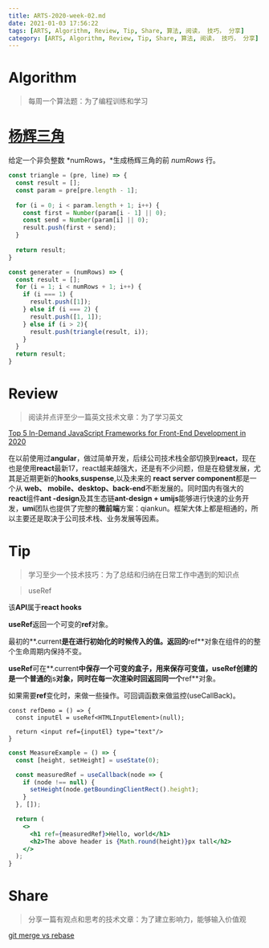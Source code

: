 ```yaml
---
title: ARTS-2020-week-02.md
date: 2021-01-03 17:56:22
tags: [ARTS, Algorithm, Review, Tip, Share, 算法, 阅读， 技巧， 分享]
category: [ARTS, Algorithm, Review, Tip, Share, 算法, 阅读， 技巧， 分享]
---
```


# Algorithm

> 每周一个算法题：为了编程训练和学习

# [杨辉三角](https://leetcode-cn.com/problems/pascals-triangle/)

给定一个非负整数 *numRows，*生成杨辉三角的前 *numRows* 行。

```js
const triangle = (pre, line) => {
  const result = [];
  const param = pre[pre.length - 1];
  
  for (i = 0; i < param.length + 1; i++) {
    const first = Number(param[i - 1] || 0);
    const send = Number(param[i] || 0);
    result.push(first + send); 
  }
  
  return result;
}

const generater = (numRows) => {
  const result = [];
  for (i = 1; i < numRows + 1; i++) {
    if (i === 1) {
      result.push([1]);
    } else if (i === 2) {
      result.push([1, 1]);
    } else if (i > 2){
      result.push(triangle(result, i));
    }
  }
  return result;
}
```





# Review

> 阅读并点评至少一篇英文技术文章：为了学习英文

[Top 5 In-Demand JavaScript Frameworks for Front-End Development in 2020](https://medium.com/javascript-in-plain-english/top-5-in-demand-javascript-frameworks-for-front-end-development-in-2020-a59c4340d082)

在以前使用过**angular**，做过简单开发，后续公司技术栈全部切换到**react**，现在也是使用**react**最新17，react越来越强大，还是有不少问题，但是在稳健发展，尤其是近期更新的**hooks**,**suspense**,以及未来的 **react server component**都是一个从 **web、 mobile、desktop、back-end**不断发展的。同时国内有强大的**react**组件**ant -design**及其生态链**ant-design + umijs**能够进行快速的业务开发，**umi**团队也提供了完整的**微前端**方案：qiankun。框架大体上都是相通的，所以主要还是取决于公司技术栈、业务发展等因素。

# Tip

> 学习至少一个技术技巧：为了总结和归纳在日常工作中遇到的知识点

> useRef

该**API**属于**react hooks**

**useRef**返回一个可变的**ref**对象。

最初的**.current**是在进行初始化的时候传入的值。返回的**ref**对象在组件的的整个生命周期内保持不变。

**useRef**可在**.current**中保存一个可变的盒子，用来保存可变值，**useRef**创建的是一个普通的**js**对象，同时在每一次渲染时回返回同一个**ref**对象。

如果需要**ref**变化时，来做一些操作。可回调函数来做监控(useCallBack)。

```tsx
const refDemo = () => {
  const inputEl = useRef<HTMLInputElement>(null);
  
  return <input ref={inputEl} type="text"/>
}
```



```jsx
const MeasureExample = () => {
  const [height, setHeight] = useState(0);

  const measuredRef = useCallback(node => {
    if (node !== null) {
      setHeight(node.getBoundingClientRect().height);
    }
  }, []);

  return (
    <>
      <h1 ref={measuredRef}>Hello, world</h1>
      <h2>The above header is {Math.round(height)}px tall</h2>
    </>
  );
}
```



# Share

> 分享一篇有观点和思考的技术文章：为了建立影响力，能够输入价值观

[git merge vs rebase](https://bigfacemaster.cn/2021/01/09/Tools/gitMergeVsRebase/)



